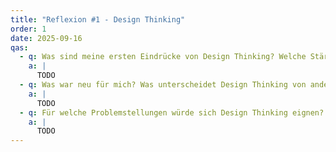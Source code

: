 ```yaml
---
title: "Reflexion #1 - Design Thinking"
order: 1
date: 2025-09-16
qas:
  - q: Was sind meine ersten Eindrücke von Design Thinking? Welche Stärken und Schwächen zeichnen diesen Ansatz für mich aus? Was hat für mich gut funktioniert? Was nicht, und warum? 
    a: |
      TODO
  - q: Was war neu für mich? Was unterscheidet Design Thinking von anderen Problemlösungsansätzen, die ich kenne?
    a: |
      TODO
  - q: Für welche Problemstellungen würde sich Design Thinking eignen? Und welche gesellschaftlichen Herausforderungen könnten diesem Ansatz profitieren? Für welche Problemstellungen habe ich Schwierigkeiten zu erkennen, wie Design Thinking hilfreich sein könnte?
    a: |
      TODO
---
```

